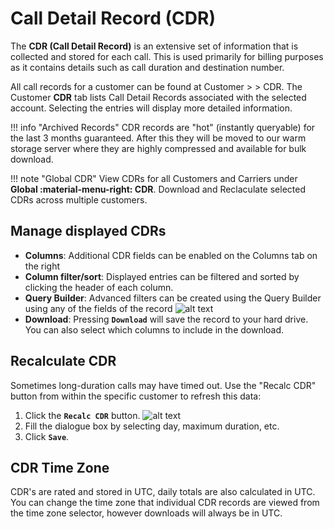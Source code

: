 # Call Detail Record (CDR)

The **CDR (Call Detail Record)** is an extensive set of information that is collected and stored for each call. This is used primarily for billing purposes as it contains details such as call duration and destination number. 

All call records for a customer can be found at Customer > <customer name> > CDR. The Customer **CDR** tab lists Call Detail Records associated with the selected account. Selecting the entries will display more detailed information. 

!!! info "Archived Records"
    CDR records are "hot" (instantly queryable) for the last 3 months guaranteed. After this they will be moved to our warm storage server where they are highly compressed and available for bulk download.

!!! note "Global CDR"
    View CDRs for all Customers and Carriers under **Global :material-menu-right: CDR**. Download and Reclaculate selected CDRs across multiple customers.

## Manage displayed CDRs

* **Columns**: Additional CDR fields can be enabled on the Columns tab on the right
* **Column filter/sort**: Displayed entries can be filtered and sorted by clicking the header of each column. 
* **Query Builder**: Advanced filters can be created using the Query Builder using any of the fields of the record ![alt text][querybuilder]
* **Download**: Pressing **`Download`** will save the record to your hard drive. You can also select which columns to include in the download.

## Recalculate CDR

Sometimes long-duration calls may have timed out. Use the "Recalc CDR" button from within the specific customer to refresh this data:

1.	Click the **`Recalc CDR`** button.
   ![alt text][recalc]
2.	Fill the dialogue box by selecting day, maximum duration, etc. 
3.	Click **`Save`**.

## CDR Time Zone
CDR's are rated and stored in UTC, daily totals are also calculated in UTC. You can change the time zone that individual CDR records are viewed from the time zone selector, however downloads will always be in UTC.
    
[querybuilder]: /customer/img/querybuilder.png "Query Builder"
[recalc]: /customer/img/56.png "Recalc"
